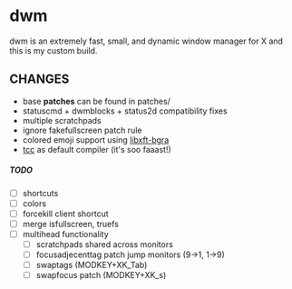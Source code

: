 # dwm
dwm is an extremely fast, small, and dynamic window manager for X and this is my custom build.

CHANGES
-------
* base **patches** can be found in patches/
* statuscmd + dwmblocks + status2d compatibility fixes
* multiple scratchpads
* ignore fakefullscreen patch rule
* colored emoji support using [libxft-bgra](https://aur.archlinux.org/packages/libxft-bgra/)
* [tcc](https://www.archlinux.org/packages/community/x86_64/tcc/) as default compiler (it's soo faaast!)

##### TODO
* [ ] shortcuts
* [ ] colors
* [ ] forcekill client shortcut
* [ ] merge isfullscreen, truefs
* [ ] multihead functionality
    * [ ] scratchpads shared across monitors
    * [ ] focusadjecenttag patch jump monitors (9->1, 1->9)
    * [ ] swaptags (MODKEY+XK_Tab)
    * [ ] swapfocus patch (MODKEY+XK_s)
